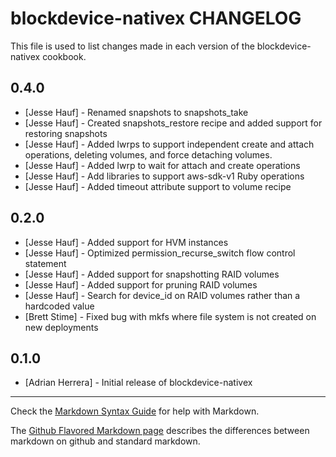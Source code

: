 blockdevice-nativex CHANGELOG
=============================

This file is used to list changes made in each version of the blockdevice-nativex cookbook.

0.4.0
-----
- [Jesse Hauf] - Renamed snapshots to snapshots_take
- [Jesse Hauf] - Created snapshots_restore recipe and added support for restoring snapshots
- [Jesse Hauf] - Added lwrps to support independent create and attach operations, deleting volumes, and force
detaching volumes.
- [Jesse Hauf] - Added lwrp to wait for attach and create operations
- [Jesse Hauf] - Add libraries to support aws-sdk-v1 Ruby operations
- [Jesse Hauf] - Added timeout attribute support to volume recipe

0.2.0
-----
- [Jesse Hauf] - Added support for HVM instances
- [Jesse Hauf] - Optimized permission_recurse_switch flow control statement
- [Jesse Hauf] - Added support for snapshotting RAID volumes
- [Jesse Hauf] - Added support for pruning RAID volumes
- [Jesse Hauf] - Search for device_id on RAID volumes rather than a hardcoded value
- [Brett Stime] - Fixed bug with mkfs where file system is not created on new deployments

0.1.0
-----
- [Adrian Herrera] - Initial release of blockdevice-nativex

- - -
Check the [Markdown Syntax Guide](http://daringfireball.net/projects/markdown/syntax) for help with Markdown.

The [Github Flavored Markdown page](http://github.github.com/github-flavored-markdown/) describes the differences between markdown on github and standard markdown.
